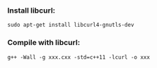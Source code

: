 ### Install libcurl:

```
sudo apt-get install libcurl4-gnutls-dev
```

### Compile with libcurl:

```
g++ -Wall -g xxx.cxx -std=c++11 -lcurl -o xxx
```
